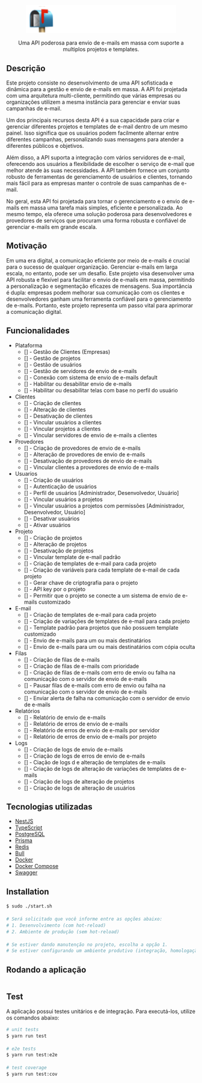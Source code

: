 <p align="center">
  <a href="https://mailforce.allandavid.tech/" target="blank">
  <img src="src/public/assets/images/logo.svg" width="400" alt="Nest Logo" />
  </a>
  </br>
</p>

[circleci-image]: https://img.shields.io/circleci/build/github/nestjs/nest/master?token=abc123def456
[circleci-url]: https://circleci.com/gh/nestjs/nest

<p align="center">Uma API poderosa para envio de e-mails em massa com suporte a multiplos projetos e templates.</p>
  
<p align="center">
  <!-- <a href="https://twitter.com/nestframework" target="_blank"><img src="https://img.shields.io/twitter/follow/nestframework.svg?style=social&label=Follow"></a> -->
</p>

## Descrição

Este projeto consiste no desenvolvimento de uma API sofisticada e dinâmica para a gestão e envio de e-mails em massa. A API foi projetada com uma arquitetura multi-cliente, permitindo que várias empresas ou organizações utilizem a mesma instância para gerenciar e enviar suas campanhas de e-mail.

Um dos principais recursos desta API é a sua capacidade para criar e gerenciar diferentes projetos e templates de e-mail dentro de um mesmo painel. Isso significa que os usuários podem facilmente alternar entre diferentes campanhas, personalizando suas mensagens para atender a diferentes públicos e objetivos.

Além disso, a API suporta a integração com vários servidores de e-mail, oferecendo aos usuários a flexibilidade de escolher o serviço de e-mail que melhor atende às suas necessidades. A API também fornece um conjunto robusto de ferramentas de gerenciamento de usuários e clientes, tornando mais fácil para as empresas manter o controle de suas campanhas de e-mail.

No geral, esta API foi projetada para tornar o gerenciamento e o envio de e-mails em massa uma tarefa mais simples, eficiente e personalizada. Ao mesmo tempo, ela oferece uma solução poderosa para desenvolvedores e provedores de serviços que procuram uma forma robusta e confiável de gerenciar e-mails em grande escala.

## Motivação

Em uma era digital, a comunicação eficiente por meio de e-mails é crucial para o sucesso de qualquer organização. Gerenciar e-mails em larga escala, no entanto, pode ser um desafio. Este projeto visa desenvolver uma API robusta e flexível para facilitar o envio de e-mails em massa, permitindo a personalização e segmentação eficazes de mensagens. Sua importância é dupla: empresas podem melhorar sua comunicação com os clientes e desenvolvedores ganham uma ferramenta confiável para o gerenciamento de e-mails. Portanto, este projeto representa um passo vital para aprimorar a comunicação digital.

## Funcionalidades
 - Plataforma
    - [] - Gestão de Clientes (Empresas)
    - [] - Gestão de projetos
    - [] - Gestão de usuários
    - [] - Gestão de servidores de envio de e-mails
    - [] - Conexão com sistema de envio de e-mails default
    - [] - Habilitar ou desabilitar envio de e-mails
    - [] - Habilitar ou desabilitar telas com base no perfil do usuário
 - Clientes
    - [] - Criação de clientes
    - [] - Alteração de clientes
    - [] - Desativação de clientes
    - [] - Vincular usuários a clientes
    - [] - Vincular projetos a clientes
    - [] - Vincular servidores de envio de e-mails a clientes
 - Provedores
    - [] - Criação de provedores de envio de e-mails
    - [] - Alteração de provedores de envio de e-mails
    - [] - Desativação de provedores de envio de e-mails
    - [] - Vincular clientes a provedores de envio de e-mails
 - Usuarios
    - [] - Criação de usuários
    - [] - Autenticação de usuários
    - [] - Perfil de usuários [Administrador, Desenvolvedor, Usuário]
    - [] - Vincular usuários a projetos
    - [] - Vincular usuários a projetos com permissões [Administrador, Desenvolvedor, Usuário]
    - [] - Desativar usuários
    - [] - Ativar usuários
 - Projeto
    - [] - Criação de projetos
    - [] - Alteração de projetos
    - [] - Desativação de projetos
    - [] - Vincular template de e-mail padrão
    - [] - Criação de templates de e-mail para cada projeto
    - [] - Criação de variáveis para cada template de e-mail de cada projeto
    - [] - Gerar chave de criptografia para o projeto
    - [] - API key por o projeto
    - [] - Permitir que o projeto se conecte a um sistema de envio de e-mails customizado
  - E-mail
    - [] - Criação de templates de e-mail para cada projeto
    - [] - Criação de variações de templates de e-mail para cada projeto
    - [] - Template padrão para projetos que não possuem template customizado
    - [] - Envio de e-mails para um ou mais destinatários
    - [] - Envio de e-mails para um ou mais destinatários com cópia oculta
  - Filas
    - [] - Criação de filas de e-mails
    - [] - Criação de filas de e-mails com prioridade
    - [] - Criação de filas de e-mails com erro de envio ou falha na comunicação com o servidor de envio de e-mails
    - [] - Pausar filas de e-mails com erro de envio ou falha na comunicação com o servidor de envio de e-mails
    - [] - Enviar alerta de falha na comunicação com o servidor de envio de e-mails
  - Relatórios
    - [] - Relatório de envio de e-mails
    - [] - Relatório de erros de envio de e-mails
    - [] - Relatório de erros de envio de e-mails por servidor
    - [] - Relatório de erros de envio de e-mails por projeto
  - Logs
    - [] - Criação de logs de envio de e-mails
    - [] - Criação de logs de erros de envio de e-mails
    - [] - Ciação de logs d e alteração de templates de e-mails
    - [] - Criação de logs de alteração de variações de templates de e-mails
    - [] - Criação de logs de alteração de projetos
    - [] - Criação de logs de alteração de usuários

## Tecnologias utilizadas
- [NestJS](https://nestjs.com/)
- [TypeScript](https://www.typescriptlang.org/)
- [PostgreSQL](https://www.postgresql.org/)
- [Prisma](https://www.prisma.io/)
- [Redis](https://redis.io/)
- [Bull](https://optimalbits.github.io/bull/)
- [Docker](https://www.docker.com/)
- [Docker Compose](https://docs.docker.com/compose/)
- [Swagger](https://swagger.io/)

## Installation

```bash
$ sudo ./start.sh

# Será solicitado que você informe entre as opções abaixo:
# 1. Desenvolvimento (com hot-reload)
# 2. Ambiente de produção (sem hot-reload)

# Se estiver dando manutenção no projeto, escolha a opção 1.
# Se estiver configurando um ambiente produtivo (integração, homologação ou produção), escolha a opção 2.

```

## Rodando a aplicação

```bash

```

## Test
A aplicação possui testes unitários e de integração. Para executá-los, utilize os comandos abaixo:

```bash
# unit tests
$ yarn run test

# e2e tests
$ yarn run test:e2e

# test coverage
$ yarn run test:cov
```

